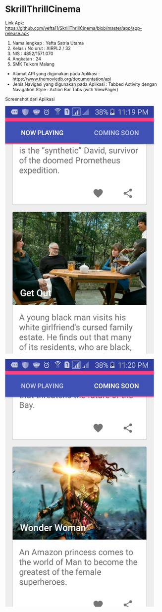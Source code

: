 # SkrillThrillCinema
Link Apk: https://github.com/yefta11/SkrillThrillCinema/blob/master/app/app-release.apk

1. Nama lengkap : Yefta Satria Utama
2. Kelas / No urut : XIRPL2 / 32
3. NIS : 4852/1571.070
4. Angkatan : 24
5. SMK Telkom Malang

* Alamat API yang digunakan pada Aplikasi : https://www.themoviedb.org/documentation/api
* Jenis Navigasi yang digunakan pada Aplikasi : Tabbed Activity dengan Navigation Style : Action Bar Tabs (with ViewPager)

Screenshot dari Aplikasi



![ScreenShoot](https://github.com/yefta11/SkrillThrillCinema/blob/master/Screenshot_2017-05-14-23-19-33.png "")

![ScreenShoot](https://github.com/yefta11/SkrillThrillCinema/blob/master/Screenshot_2017-05-14-23-20-13.png "")
